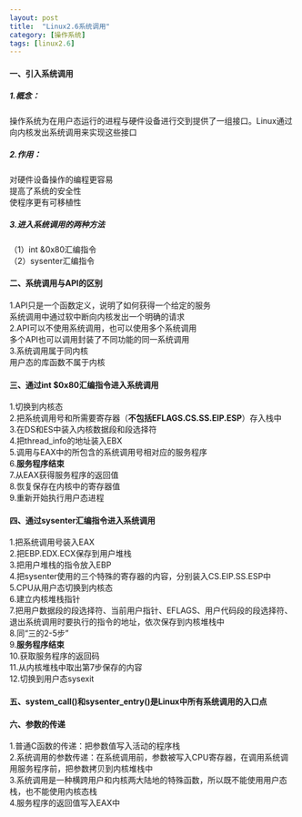 ```yaml
---
layout: post
title:  "Linux2.6系统调用"
category: [操作系统]
tags: [linux2.6]
---
```


#### 一、引入系统调用
##### 1.概念：
操作系统为在用户态运行的进程与硬件设备进行交到提供了一组接口。Linux通过向内核发出系统调用来实现这些接口
##### 2.作用：
对硬件设备操作的编程更容易  
提高了系统的安全性  
使程序更有可移植性  
##### 3.进入系统调用的两种方法
（1）int &0x80汇编指令  
（2）sysenter汇编指令  

#### 二、系统调用与API的区别
1.API只是一个函数定义，说明了如何获得一个给定的服务  
系统调用中通过软中断向内核发出一个明确的请求  
2.API可以不使用系统调用，也可以使用多个系统调用  
多个API也可以调用封装了不同功能的同一系统调用  
3.系统调用属于同内核  
用户态的库函数不属于内核  

#### 三、通过int $0x80汇编指令进入系统调用
1.切换到内核态  
2.把系统调用号和所需要寄存器（**不包括EFLAGS.CS.SS.EIP.ESP**）存入栈中  
3.在DS和ES中装入内核数据段和段选择符  
4.把thread_info的地址装入EBX  
5.调用与EAX中的所包含的系统调用号相对应的服务程序  
6.**服务程序结束**  
7.从EAX获得服务程序的返回值  
8.恢复保存在内核中的寄存器值  
9.重新开始执行用户态进程  

#### 四、通过sysenter汇编指令进入系统调用  
1.把系统调用号装入EAX  
2.把EBP.EDX.ECX保存到用户堆栈  
3.把用户堆栈的指令放入EBP  
4.把sysenter使用的三个特殊的寄存器的内容，分别装入CS.EIP.SS.ESP中  
5.CPU从用户态切换到内核态  
6.建立内核堆栈指针  
7.把用户数据段的段选择符、当前用户指针、EFLAGS、用户代码段的段选择符、退出系统调用时要执行的指令的地址，依次保存到内核堆栈中  
8.同“三的2-5步”  
9.**服务程序结束**  
10.获取服务程序的返回码  
11.从内核堆栈中取出第7步保存的内容  
12.切换到用户态sysexit  

#### 五、system_call()和sysenter_entry()是Linux中所有系统调用的入口点

#### 六、参数的传递
1.普通C函数的传递：把参数值写入活动的程序栈  
2.系统调用的参数传递：在系统调用前，参数被写入CPU寄存器，在调用系统调用服务程序前，把参数拷贝到内核堆栈中  
3.系统调用是一种横跨用户和内核两大陆地的特殊函数，所以既不能使用用户态栈，也不能使用内核态栈  
4.服务程序的返回值写入EAX中  
